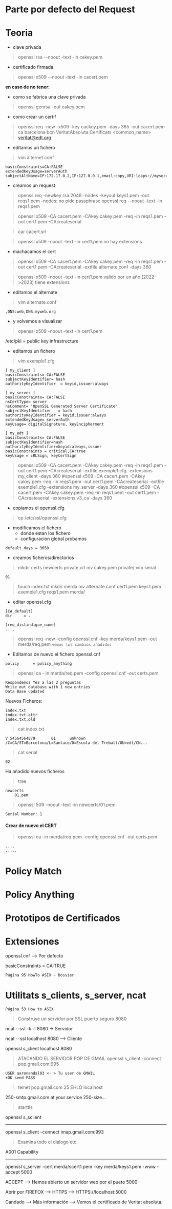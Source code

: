 # Parte por defecto del Request

# Teoria
 - clave privada
> openssl rsa --noout -text -in cakey.pem
- certificado firmada
> openssl x509 --noout -text -in cacert.pem

**en caso de no tener:**
- como se fabrica una clave privada
> openssl genrsa -out cakey.pem
- como crear un certif
> openssl req -new -x509 -key cackey.pem -days 365 -out cacert.pem
    ca
    barcelona
    bcn
    VeritatAbsoluta
    Certificats
    <common_name>
    veritat@edt.org

- editamos un fichero
> vim alternet.conf
```
basicConstraints=CA:FALSE
extendedKeyUsage=serverAuth
subjectAltName=IP:172.17.0.2,IP:127.0.0.1,email:copy,URI:ldaps://mysecureldapserver.org
```

- creamos un request
> openss req -newkey rsa:2048 -nodes -keyout keys1.pem -out reqs1.pem
-nodes: no pide passphrase
> openssl req --noout -text -in reqs1.pem

> openssl x509 -CA cacert.pem -CAkey cakey.pem -req -in reqs1.pem -out cert1.pem -CAcreateserial

> car cacert.srl

> openssl x509 -noout -text -in cert1.pem
no hay extensions

- machacamos el cert
> openssl x509 -CA cacert.pem -CAkey cakey.pem -req -in reqs1.pem -out cert1.pem -CAcreateserial -extfile alternate.conf -days 360

> openssl x509 -noout -text -in cert1.pem
valido por un año (2022->2023)
tiene extensions

- editamos el alternate
> vim alternate.conf
```
,DNS:web,DNS:myweb.org
```

- y volvemos a visualizar
> openssl x509 -noout -text -in cert1.pem

/etc/pki = public key infrastructure

- editamos un fichero
> vim exemple1.cfg
```
[ my_client ]
basicConstraints= CA:FALSE
subjectKeyIdentifier= hash
authorityKeyIdentifier  = keyid,issuer:always

[ my_server ]
basicConstraints= CA:FALSE
nsCertType= server
nsComment= "OpenSSL Generated Server Certificate"
subjectKeyIdentifier   = hash
authorityKeyIdentifier = keyid,issuer:always
extendedKeyUsage= serverAuth
keyUsage= digitalSignature, keyEncipherment

[ my_edt ]
basicConstraints= CA:FALSE
subjectKeyIdentifier=hash
authorityKeyIdentifier=keyid:always,issuer
basicConstraints = critical,CA:true
keyUsage = cRLSign, keyCertSign
```
> openssl x509 -CA cacert.pem -CAkey cakey.pem -req -in reqs1.pem -out cert1.pem -CAcreateserial -extfile exemple1.cfg -extensions my_client -days 360
> #openssl x509 -CA cacert.pem -CAkey cakey.pem -req -in reqs1.pem -out cert1.pem -CAcreateserial -extfile exemple1.cfg -extensions my_server -days 360
> #openssl x509 -CA cacert.pem -CAkey cakey.pem -req -in reqs1.pem -out cert1.pem -CAcreateserial -extensions v3_ca -days 360

- copiamos el openssl.cfg
> cp /etc/ssl/openssl.cfg

- modificamos el fichero
    - donde estan los fichero
    - configuracion global
probamos
```
default_days = 3650
```

- creamos ficheros/directorios
> mkdir certs newcerts private crl
> mv cakey.pem private/
> vim serial
```
01
```
> touch index.txt
> mkdir merda
> mv alternate.conf cert1.pem keys1.pem exemple1.cfg reqs1.pem merda/

- editar openssl.cfg
```
[CA_default]
dir     = .

[req_distindigue_name]
....
```

> openssl req -new -config openssl.cnf -key merda/keys1.pem -out merda/req.pem
```vemos los cambios añadidos```

- Editamos de nuevo el fichero openssl.cnf
```
policy      = policy_anything
```

> openssl ca - in merda/req.pem -config openssl.cnf -out certs.pem

```
Respondemos Yes a las 2 preguntas
Write out database with 1 new entries
Data Base updated

```

Nuevos Ficheros:
```
index.txt
index.txt.attr
index.txt.old
```

> cat index.txt

```
V 54564564879       01      unknown /C=CA/ST=Barcelona/L=Santaco/O=Escola del Treball/OU=edt/CN...
```

> cat serial
```
02
```

Ha añadido nuevos ficheros

> tree

```
newcerts
    01.pem
```

> openssl 509 -noout -text -in newcerts/01.pem
```
Serial Number: 1
```

#### Crear de nuevo el CERT

> openssl ca -in merda/req.pem -config openssl.cnf -out certs.pem

```
....
.....
```



# Policy Match

# Policy Anything

# Prototipos de Certificados

# Extensiones

openssl.cnf --> Por defecto

basicConstraints        = CA:TRUE

`Página 95 HowTo ASIX - Dossier`

# Utilitats s_clients, s_server, ncat

`Página 53 How to ASIX`


> Construye un servidor por SSL puerto seguro 8080

ncal --ssl -k -l 8080 -> Servidor

ncat --ssl localhost 8080 --> Cliente


openssl s_client localhost 8080


> ATACANDO EL SERVIDOR POP DE GMAIL
> openssl s_client -connect pop.gmail.com:995

```
USER aaronandal03 <- > Tu user de GMAIL
+OK send PASS
```

> telnet pop.gmail.com 25
EHLO localhost

250-smtp.gmail.com at your service
250-size...

> starttls

openssl s_sclient

----------------------

openssl s_client -connect imap.gmail.com:993 

> Examina todo el dialogo etc.

A001 Capability

--------------------

openssl s_server -cert merda/scert1.pem -key merda/keys1.pem -www -accept 5000

ACCEPT --> Hemos abierto un servidor web por el pueto 5000

Abrir por FIREFOX --> HTTPS --> HTTPS://localhost:5000

Candado --> Más información --> Vemos el certificado de Veritat absoluta.